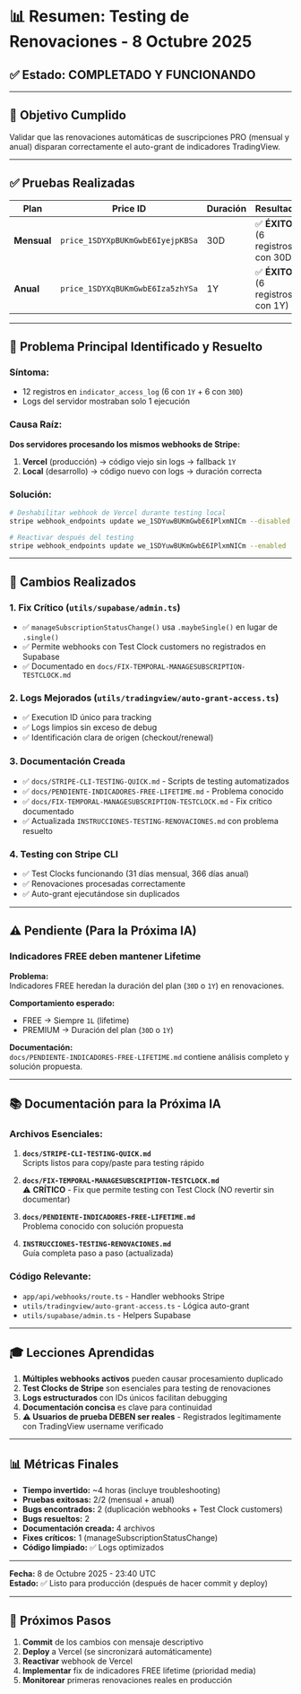 # 📊 Resumen: Testing de Renovaciones - 8 Octubre 2025

## ✅ Estado: COMPLETADO Y FUNCIONANDO

---

## 🎯 Objetivo Cumplido

Validar que las renovaciones automáticas de suscripciones PRO (mensual y anual) disparan correctamente el auto-grant de indicadores TradingView.

---

## ✅ Pruebas Realizadas

| Plan | Price ID | Duración | Resultado |
|------|----------|----------|-----------|
| **Mensual** | `price_1SDYXpBUKmGwbE6IyejpKBSa` | 30D | ✅ **ÉXITO** (6 registros con 30D) |
| **Anual** | `price_1SDYXqBUKmGwbE6Iza5zhYSa` | 1Y | ✅ **ÉXITO** (6 registros con 1Y) |

---

## 🚨 Problema Principal Identificado y Resuelto

### **Síntoma:**
- 12 registros en `indicator_access_log` (6 con `1Y` + 6 con `30D`)
- Logs del servidor mostraban solo 1 ejecución

### **Causa Raíz:**
**Dos servidores procesando los mismos webhooks de Stripe:**
1. **Vercel** (producción) → código viejo sin logs → fallback `1Y`
2. **Local** (desarrollo) → código nuevo con logs → duración correcta

### **Solución:**
```bash
# Deshabilitar webhook de Vercel durante testing local
stripe webhook_endpoints update we_1SDYuwBUKmGwbE6IPlxmNICm --disabled

# Reactivar después del testing
stripe webhook_endpoints update we_1SDYuwBUKmGwbE6IPlxmNICm --enabled
```

---

## 🔧 Cambios Realizados

### **1. Fix Crítico** (`utils/supabase/admin.ts`)
- ✅ `manageSubscriptionStatusChange()` usa `.maybeSingle()` en lugar de `.single()`
- ✅ Permite webhooks con Test Clock customers no registrados en Supabase
- ✅ Documentado en `docs/FIX-TEMPORAL-MANAGESUBSCRIPTION-TESTCLOCK.md`

### **2. Logs Mejorados** (`utils/tradingview/auto-grant-access.ts`)
- ✅ Execution ID único para tracking
- ✅ Logs limpios sin exceso de debug
- ✅ Identificación clara de origen (checkout/renewal)

### **3. Documentación Creada**
- ✅ `docs/STRIPE-CLI-TESTING-QUICK.md` - Scripts de testing automatizados
- ✅ `docs/PENDIENTE-INDICADORES-FREE-LIFETIME.md` - Problema conocido
- ✅ `docs/FIX-TEMPORAL-MANAGESUBSCRIPTION-TESTCLOCK.md` - Fix crítico documentado
- ✅ Actualizada `INSTRUCCIONES-TESTING-RENOVACIONES.md` con problema resuelto

### **4. Testing con Stripe CLI**
- ✅ Test Clocks funcionando (31 días mensual, 366 días anual)
- ✅ Renovaciones procesadas correctamente
- ✅ Auto-grant ejecutándose sin duplicados

---

## ⚠️ Pendiente (Para la Próxima IA)

### **Indicadores FREE deben mantener Lifetime**

**Problema:**  
Indicadores FREE heredan la duración del plan (`30D` o `1Y`) en renovaciones.

**Comportamiento esperado:**
- FREE → Siempre `1L` (lifetime)
- PREMIUM → Duración del plan (`30D` o `1Y`)

**Documentación:**  
`docs/PENDIENTE-INDICADORES-FREE-LIFETIME.md` contiene análisis completo y solución propuesta.

---

## 📚 Documentación para la Próxima IA

### **Archivos Esenciales:**

1. **`docs/STRIPE-CLI-TESTING-QUICK.md`**  
   Scripts listos para copy/paste para testing rápido

2. **`docs/FIX-TEMPORAL-MANAGESUBSCRIPTION-TESTCLOCK.md`**  
   ⚠️ **CRÍTICO** - Fix que permite testing con Test Clock (NO revertir sin documentar)

3. **`docs/PENDIENTE-INDICADORES-FREE-LIFETIME.md`**  
   Problema conocido con solución propuesta

4. **`INSTRUCCIONES-TESTING-RENOVACIONES.md`**  
   Guía completa paso a paso (actualizada)

### **Código Relevante:**

- `app/api/webhooks/route.ts` - Handler webhooks Stripe
- `utils/tradingview/auto-grant-access.ts` - Lógica auto-grant
- `utils/supabase/admin.ts` - Helpers Supabase

---

## 🎓 Lecciones Aprendidas

1. **Múltiples webhooks activos** pueden causar procesamiento duplicado
2. **Test Clocks de Stripe** son esenciales para testing de renovaciones
3. **Logs estructurados** con IDs únicos facilitan debugging
4. **Documentación concisa** es clave para continuidad
5. **⚠️ Usuarios de prueba DEBEN ser reales** - Registrados legítimamente con TradingView username verificado

---

## 📊 Métricas Finales

- **Tiempo invertido:** ~4 horas (incluye troubleshooting)
- **Pruebas exitosas:** 2/2 (mensual + anual)
- **Bugs encontrados:** 2 (duplicación webhooks + Test Clock customers)
- **Bugs resueltos:** 2
- **Documentación creada:** 4 archivos
- **Fixes críticos:** 1 (manageSubscriptionStatusChange)
- **Código limpiado:** ✅ Logs optimizados

---

**Fecha:** 8 de Octubre 2025 - 23:40 UTC  
**Estado:** ✅ Listo para producción (después de hacer commit y deploy)

---

## 🚀 Próximos Pasos

1. **Commit** de los cambios con mensaje descriptivo
2. **Deploy** a Vercel (se sincronizará automáticamente)
3. **Reactivar** webhook de Vercel
4. **Implementar** fix de indicadores FREE lifetime (prioridad media)
5. **Monitorear** primeras renovaciones reales en producción

